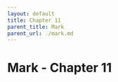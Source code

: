 ```yaml
---
layout: default
title: Chapter 11
parent_title: Mark
parent_url: ./mark.md
---
```


# Mark - Chapter 11
